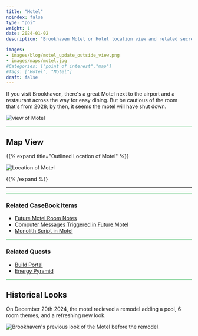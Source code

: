```yaml
---
title: "Motel"
noindex: false
type: "poi"
weight: 1
date: 2024-01-02
description: "Brookhaven Motel or Hotel location view and related secrets"

images:
- images/blog/motel_update_outside_view.png
- images/maps/motel.jpg
#Categories: ["point of interest","map"]
#Tags: ["Hotel", "Motel"]
draft: false
--- 
```



If you visit Brookhaven, there's a great Motel next to the airport and a restaurant across the way for easy dining. But be cautious of the room that's from 2028; by then, it seems the motel will have shut down.

![view of Motel](/images/blog/motel_update_outside_view.png)


<hr style="background-color: #28b44c" size=8>

## Map View

{{% expand title="Outlined Location of Motel" %}}

![Location of Motel](/images/maps/motel.png)

{{% /expand %}}

---

<hr style="background-color: #28b44c" size=8>

### Related CaseBook Items

- [Future Motel Room Notes](/casebook/notes/agency/)
- [Computer Messages Triggered in Future Motel](/casebook/computer/agency/#power-of-the-book)
- [Monolith Script in Motel](/casebook/monoliths/details/#future-motel-message-board)

<hr style="background-color: #28b44c" size=8>

### Related Quests

- [Build Portal](/lore/quests/build_portal/)
- [Energy Pyramid](/lore/special_tools/energy_pyramid/#known-locations-doves-appear-at)


<hr style="background-color: #28b44c" size=8>

## Historical Looks

On December 20th 2024, the motel recieved a remodel adding a pool, 6 room themes, and a refreshing new look.

![Brookhaven's previous look of the Motel before the remodel.](/images/maps/motel.jpg)
